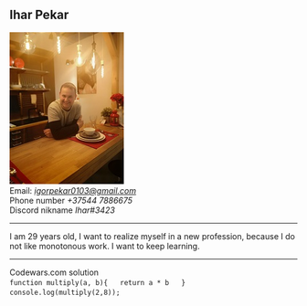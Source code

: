 ## Ihar Pekar  
![My photo](RES.jpg)   
Email: *igorpekar0103@gmail.com*  
Phone number *+37544 7886675*  
Discord nikname *Ihar#3423*  
*** 
I am 29 years old, I want to realize myself in a new profession, because I do not like monotonous work. I want to keep learning.  
***
Codewars.com solution  
`function multiply(a, b){  
  return a * b  
  }  
console.log(multiply(2,8));`  